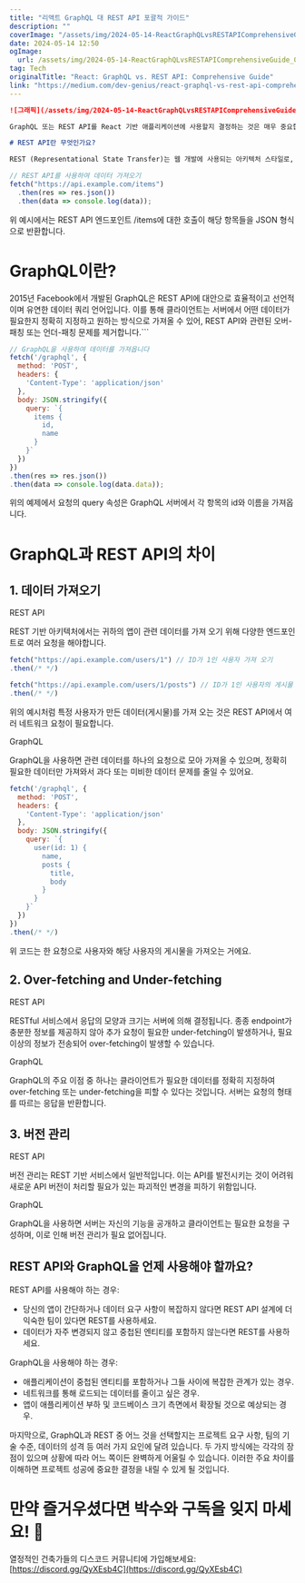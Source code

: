 ```yaml
---
title: "리액트 GraphQL 대 REST API 포괄적 가이드"
description: ""
coverImage: "/assets/img/2024-05-14-ReactGraphQLvsRESTAPIComprehensiveGuide_0.png"
date: 2024-05-14 12:50
ogImage: 
  url: /assets/img/2024-05-14-ReactGraphQLvsRESTAPIComprehensiveGuide_0.png
tag: Tech
originalTitle: "React: GraphQL vs. REST API: Comprehensive Guide"
link: "https://medium.com/dev-genius/react-graphql-vs-rest-api-comprehensive-guide-32442a567332"
---
```



```markdown
![그래픽](/assets/img/2024-05-14-ReactGraphQLvsRESTAPIComprehensiveGuide_0.png)

GraphQL 또는 REST API를 React 기반 애플리케이션에 사용할지 결정하는 것은 매우 중요합니다. 이 결정은 앱의 성능, 확장 가능성, 데이터 처리 효율성 및 개발 수명주기에 도입되는 복잡성 수준에 심각한 영향을 미칩니다. 이 포괄적인 가이드는 두 가지의 차이점을 명확히하고 정보를 얻을 수 있는 선택을 도와줄 것으로 기대됩니다!

# REST API란 무엇인가요?

REST (Representational State Transfer)는 웹 개발에 사용되는 아키텍처 스타일로, 클라이언트-서버 접근 방식을 사용합니다. 서버는 클라이언트가 요청한 리소스의 표현을 제공합니다. 리소스는 URL로 식별되며 이러한 리소스는 POST, GET, PUT, DELETE와 같은 HTTP 방식으로 표시되는 CRUD 작업을 사용하여 조작할 수 있습니다. 최근 몇 년간 REST API의 활용이 많이 증가했습니다.
```



```js
// REST API를 사용하여 데이터 가져오기
fetch("https://api.example.com/items") 
  .then(res => res.json())
  .then(data => console.log(data));
```

위 예시에서는 REST API 엔드포인트 /items에 대한 호출이 해당 항목들을 JSON 형식으로 반환합니다.

# GraphQL이란?

2015년 Facebook에서 개발된 GraphQL은 REST API에 대안으로 효율적이고 선언적이며 유연한 데이터 쿼리 언어입니다. 이를 통해 클라이언트는 서버에서 어떤 데이터가 필요한지 정확히 지정하고 원하는 방식으로 가져올 수 있어, REST API와 관련된 오버-패칭 또는 언더-패칭 문제를 제거합니다.```



```js
// GraphQL을 사용하여 데이터를 가져옵니다
fetch('/graphql', {
  method: 'POST',
  headers: {
    'Content-Type': 'application/json'
  },
  body: JSON.stringify({
    query: `{ 
      items { 
        id, 
        name 
      } 
    }`
  })
})
.then(res => res.json())
.then(data => console.log(data.data));
```

위의 예제에서 요청의 query 속성은 GraphQL 서버에서 각 항목의 id와 이름을 가져옵니다.

# GraphQL과 REST API의 차이

## 1. 데이터 가져오기



REST API

REST 기반 아키텍처에서는 귀하의 앱이 관련 데이터를 가져 오기 위해 다양한 엔드포인트로 여러 요청을 해야합니다.

```js
fetch("https://api.example.com/users/1") // ID가 1인 사용자 가져 오기
.then(/* */)

fetch("https://api.example.com/users/1/posts") // ID가 1인 사용자의 게시물 가져 오기
.then(/* */)
```

위의 예시처럼 특정 사용자가 만든 데이터(게시물)를 가져 오는 것은 REST API에서 여러 네트워크 요청이 필요합니다.



GraphQL

GraphQL을 사용하면 관련 데이터를 하나의 요청으로 모아 가져올 수 있으며, 정확히 필요한 데이터만 가져와서 과다 또는 미비한 데이터 문제를 줄일 수 있어요.

```js
fetch('/graphql', {
  method: 'POST',
  headers: {
    'Content-Type': 'application/json'
  },
  body: JSON.stringify({
    query: `{
      user(id: 1) {
        name,
        posts {
          title,
          body
        }
      }
    }`
  })
})
.then(/* */)
```

위 코드는 한 요청으로 사용자와 해당 사용자의 게시물을 가져오는 거에요.



## 2. Over-fetching and Under-fetching

REST API

RESTful 서비스에서 응답의 모양과 크기는 서버에 의해 결정됩니다. 종종 endpoint가 충분한 정보를 제공하지 않아 추가 요청이 필요한 under-fetching이 발생하거나, 필요 이상의 정보가 전송되어 over-fetching이 발생할 수 있습니다.

GraphQL



GraphQL의 주요 이점 중 하나는 클라이언트가 필요한 데이터를 정확히 지정하여 over-fetching 또는 under-fetching을 피할 수 있다는 것입니다. 서버는 요청의 형태를 따르는 응답을 반환합니다.

## 3. 버전 관리

REST API

버전 관리는 REST 기반 서비스에서 일반적입니다. 이는 API를 발전시키는 것이 어려워 새로운 API 버전이 처리할 필요가 있는 파괴적인 변경을 피하기 위함입니다.



GraphQL

GraphQL을 사용하면 서버는 자신의 기능을 공개하고 클라이언트는 필요한 요청을 구성하며, 이로 인해 버전 관리가 필요 없어집니다.

## REST API와 GraphQL을 언제 사용해야 할까요?

REST API를 사용해야 하는 경우:



- 당신의 앱이 간단하거나 데이터 요구 사항이 복잡하지 않다면 REST API 설계에 더 익숙한 팀이 있다면 REST를 사용하세요.
- 데이터가 자주 변경되지 않고 중첩된 엔티티를 포함하지 않는다면 REST를 사용하세요.

GraphQL을 사용해야 하는 경우:

- 애플리케이션이 중첩된 엔티티를 포함하거나 그들 사이에 복잡한 관계가 있는 경우.
- 네트워크를 통해 로드되는 데이터를 줄이고 싶은 경우.
- 앱이 애플리케이션 부하 및 코드베이스 크기 측면에서 확장될 것으로 예상되는 경우.

마지막으로, GraphQL과 REST 중 어느 것을 선택할지는 프로젝트 요구 사항, 팀의 기술 수준, 데이터의 성격 등 여러 가지 요인에 달려 있습니다. 두 가지 방식에는 각각의 장점이 있으며 상황에 따라 어느 쪽이든 완벽하게 어울릴 수 있습니다. 이러한 주요 차이를 이해하면 프로젝트 성공에 중요한 결정을 내릴 수 있게 될 것입니다.



# 만약 즐거우셨다면 박수와 구독을 잊지 마세요! 👏

열정적인 건축가들의 디스코드 커뮤니티에 가입해보세요: [https://discord.gg/QyXEsb4C](https://discord.gg/QyXEsb4C)